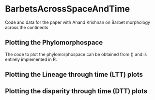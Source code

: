 # BarbetsAcrossSpaceAndTime
Code and data for the paper with Anand Krishnan on Barbet morphology across the continents

## Plotting the Phylomorphospace
The code to plot the phylomorphospace can be obtained from () and is entirely implemented in R. 

## Plotting the Lineage through time (LTT) plots 

## Plotting the disparity through time (DTT) plots
